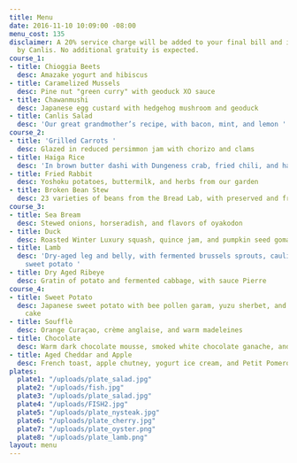 ```yaml
---
title: Menu
date: 2016-11-10 10:09:00 -08:00
menu_cost: 135
disclaimer: A 20% service charge will be added to your final bill and is retained
  by Canlis. No additional gratuity is expected.
course_1:
- title: Chioggia Beets
  desc: Amazake yogurt and hibiscus
- title: Caramelized Mussels
  desc: Pine nut "green curry" with geoduck XO sauce
- title: Chawanmushi
  desc: Japanese egg custard with hedgehog mushroom and geoduck
- title: Canlis Salad
  desc: 'Our great grandmother’s recipe, with bacon, mint, and lemon '
course_2:
- title: 'Grilled Carrots '
  desc: Glazed in reduced persimmon jam with chorizo and clams
- title: Haiga Rice
  desc: 'In brown butter dashi with Dungeness crab, fried chili, and hazelnuts '
- title: Fried Rabbit
  desc: Yoshoku potatoes, buttermilk, and herbs from our garden
- title: Broken Bean Stew
  desc: 23 varieties of beans from the Bread Lab, with preserved and fresh vegetables
course_3:
- title: Sea Bream
  desc: Stewed onions, horseradish, and flavors of oyakodon
- title: Duck
  desc: Roasted Winter Luxury squash, quince jam, and pumpkin seed gomashio
- title: Lamb
  desc: 'Dry-aged leg and belly, with fermented brussels sprouts, cauliflower, and
    sweet potato '
- title: Dry Aged Ribeye
  desc: Gratin of potato and fermented cabbage, with sauce Pierre
course_4:
- title: Sweet Potato
  desc: Japanese sweet potato with bee pollen garam, yuzu sherbet, and cocoa butter
    cake
- title: Soufflè
  desc: Orange Curaçao, crème anglaise, and warm madeleines
- title: Chocolate
  desc: Warm dark chocolate mousse, smoked white chocolate ganache, and juniper oil
- title: Aged Cheddar and Apple
  desc: French toast, apple chutney, yogurt ice cream, and Petit Pomerol cheddar
plates:
  plate1: "/uploads/plate_salad.jpg"
  plate2: "/uploads/fish.jpg"
  plate3: "/uploads/plate_salad.jpg"
  plate4: "/uploads/FISH2.jpg"
  plate5: "/uploads/plate_nysteak.jpg"
  plate6: "/uploads/plate_cherry.jpg"
  plate7: "/uploads/plate_oyster.png"
  plate8: "/uploads/plate_lamb.png"
layout: menu
---
```


